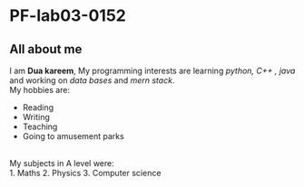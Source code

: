 # PF-lab03-0152
## All about me
I am **Dua kareem**, My programming interests are learning _python, C++ , java_ and working on _data bases_ and _mern stack_. 
<br/>
My hobbies are:
<br/>
- Reading
- Writing
- Teaching
- Going to amusement parks
<br/>
My subjects in A level were:
<br/>
 1. Maths
 2. Physics
 3. Computer science 

